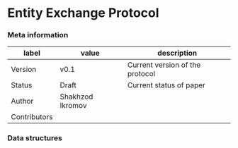 # Entity Exchange Protocol
### Meta information

| label   | value | description |
| ---     | ---   |  ----       |
| Version | v0.1  | Current version of the protocol |
| Status  | Draft | Current status of paper | 
| Author  | Shakhzod Ikromov | |
| Contributors | | |

### Data structures
